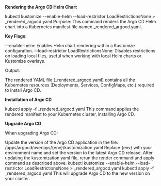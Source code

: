 **Rendering the Argo CD Helm Chart**

kubectl kustomize --enable-helm --load-restrictor LoadRestrictionsNone > _rendered_argocd.yaml
Purpose:
This command renders the Argo CD Helm chart into a Kubernetes manifest file named _rendered_argocd.yaml.

**Key Flags:**

--enable-helm: Enables Helm chart rendering within a Kustomize configuration.
--load-restrictor LoadRestrictionsNone: Disables restrictions on loading local files, useful when working with local Helm charts or Kustomize overlays.

Output:

The rendered YAML file (_rendered_argocd.yaml) contains all the Kubernetes resources (Deployments, Services, ConfigMaps, etc.) required to install Argo CD.

**Installation of Argo CD**

kubectl apply -f _rendered_argocd.yaml
This command applies the rendered manifest to your Kubernetes cluster, installing Argo CD.

**Upgrade Argo CD**

When upgrading Argo CD:

Update the version of the Argo CD application in the file:
/apps/argocd/overlays/{env}/kustomization.yaml
Replace {env} with your environment name and set the version to the latest Argo CD release.
After updating the kustomization.yaml file, rerun the render command and apply command as described above:
kubectl kustomize --enable-helm --load-restrictor LoadRestrictionsNone > _rendered_argocd.yaml
kubectl apply -f _rendered_argocd.yaml
This will upgrade Argo CD to the new version on your cluster.
